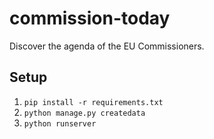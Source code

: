 commission-today
================

Discover the agenda of the EU Commissioners.

## Setup

1. `pip install -r requirements.txt`
2. `python manage.py createdata`
3. `python runserver`
